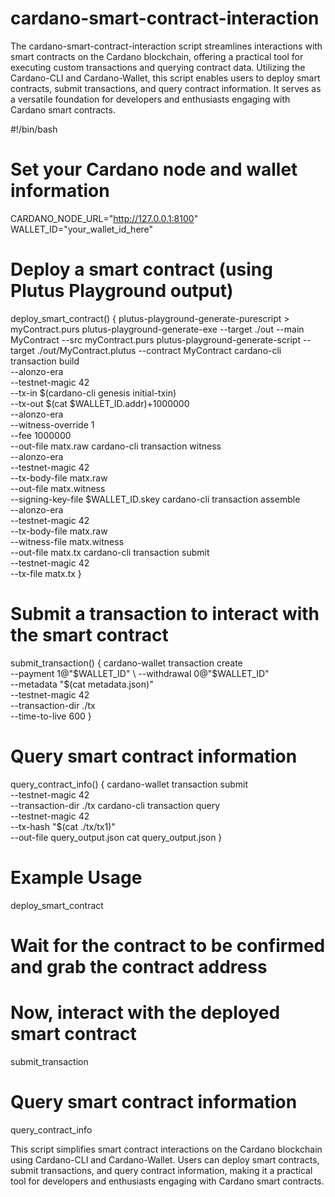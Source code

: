 # cardano-smart-contract-interaction     
The cardano-smart-contract-interaction script streamlines interactions with smart contracts on the Cardano blockchain, offering a practical tool for executing custom transactions and querying contract data.
Utilizing the Cardano-CLI and Cardano-Wallet, this script enables users to deploy smart contracts, submit transactions, and query contract information. It serves as a versatile foundation for developers and enthusiasts engaging with Cardano smart contracts.

#!/bin/bash

# Set your Cardano node and wallet information
CARDANO_NODE_URL="http://127.0.0.1:8100"
WALLET_ID="your_wallet_id_here"

# Deploy a smart contract (using Plutus Playground output)
deploy_smart_contract() {
    plutus-playground-generate-purescript > myContract.purs
    plutus-playground-generate-exe --target ./out --main MyContract --src myContract.purs
    plutus-playground-generate-script --target ./out/MyContract.plutus --contract MyContract
    cardano-cli transaction build \
        --alonzo-era \
        --testnet-magic 42 \
        --tx-in $(cardano-cli genesis initial-txin) \
        --tx-out $(cat $WALLET_ID.addr)+1000000 \
        --alonzo-era \
        --witness-override 1 \
        --fee 1000000 \
        --out-file matx.raw
    cardano-cli transaction witness \
        --alonzo-era \
        --testnet-magic 42 \
        --tx-body-file matx.raw \
        --out-file matx.witness \
        --signing-key-file $WALLET_ID.skey
    cardano-cli transaction assemble \
        --alonzo-era \
        --testnet-magic 42 \
        --tx-body-file matx.raw \
        --witness-file matx.witness \
        --out-file matx.tx
    cardano-cli transaction submit \
        --testnet-magic 42 \
        --tx-file matx.tx
}

# Submit a transaction to interact with the smart contract
submit_transaction() {
    cardano-wallet transaction create \
        --payment 1@"$WALLET_ID" \
        --withdrawal 0@"$WALLET_ID" \
        --metadata "$(cat metadata.json)" \
        --testnet-magic 42 \
        --transaction-dir ./tx \
        --time-to-live 600
}

# Query smart contract information
query_contract_info() {
    cardano-wallet transaction submit \
        --testnet-magic 42 \
        --transaction-dir ./tx
    cardano-cli transaction query \
        --testnet-magic 42 \
        --tx-hash "$(cat ./tx/tx1)" \
        --out-file query_output.json
    cat query_output.json
}

# Example Usage
deploy_smart_contract

# Wait for the contract to be confirmed and grab the contract address

# Now, interact with the deployed smart contract
submit_transaction

# Query smart contract information
query_contract_info

This script simplifies smart contract interactions on the Cardano blockchain using Cardano-CLI and Cardano-Wallet. Users can deploy smart contracts, submit transactions, and query contract information, making it a practical tool for developers and enthusiasts engaging with Cardano smart contracts.
